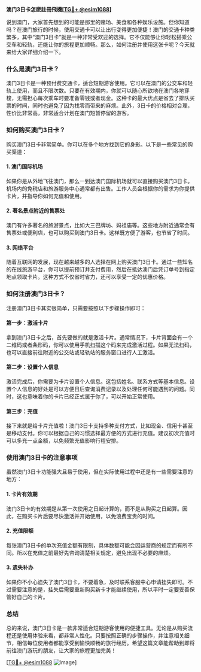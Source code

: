 **澳门3日卡怎麽註冊飛機[[TG💪+ @esim1088](https://t.me/s/esim1088)]**

说到澳门，大家首先想到的可能是那里的赌场、美食和各种娱乐设施。但你知道吗？在澳门旅行的时候，使用交通卡可以让出行变得更加便捷！澳门的交通卡种类繁多，其中“澳门3日卡”就是一种非常受欢迎的选择。它不仅能够让你轻松搭乘公交车和轻轨，还能让你的旅程更加顺畅。那么，如何注册并使用这张卡呢？今天就来给大家详细介绍一下。

### 什么是澳门3日卡？

澳门3日卡是一种预付费交通卡，适合短期游客使用。它可以在澳门的公交车和轻轨上使用，而且不限次数。只要在有效期内，你就可以随心所欲地在澳门各地穿梭，无需担心每次乘车时要准备零钱或者现金。这种卡的最大优点是省去了排队买票的时间，同时也避免了因为找零而带来的麻烦。此外，3日卡的价格相对合理，性价比非常高，非常适合计划在澳门短暂停留的游客。

### 如何购买澳门3日卡？

购买澳门3日卡非常简单。你可以在多个地方找到它的身影。以下是一些常见的购买渠道：

#### 1. 澳门国际机场

如果你是从外地飞往澳门，那么一到达澳门国际机场就可以直接购买澳门3日卡。机场内的免税店和旅游服务中心通常都有出售。工作人员会根据你的需求为你提供卡片，并指导你如何充值和使用。

#### 2. 著名景点附近的售票处

澳门有许多著名的旅游景点，比如大三巴牌坊、妈祖庙等。这些地方附近通常会有售票处或便利店，也可以购买到澳门3日卡。这样既方便了游客，也节省了时间。

#### 3. 网络平台

随着互联网的发展，现在越来越多的人选择在网上购买澳门3日卡。通过一些知名的在线旅游平台，你可以提前预订并支付费用，然后在抵达澳门后凭订单号到指定地点领取卡片。这种方式不仅省时省力，还可以享受一定的优惠价格。

### 如何注册澳门3日卡？

注册澳门3日卡其实很简单，只需要按照以下步骤操作即可：

#### 第一步：激活卡片

拿到澳门3日卡之后，首先要做的就是激活卡片。通常情况下，卡片背面会有一个二维码或者条形码，你可以使用手机扫描这个码来完成激活过程。如果无法扫码，也可以直接前往附近的公交站或轻轨站的服务窗口进行人工激活。

#### 第二步：设置个人信息

激活完成后，你需要为卡片设置个人信息。这包括姓名、联系方式等基本信息。设置个人信息的好处是可以方便日后查询消费记录以及处理任何可能遇到的问题。同时，这也意味着你的卡片已经正式属于你了，可以开始正常使用。

#### 第三步：充值

接下来就是给卡片充值啦！澳门3日卡支持多种支付方式，比如现金、信用卡甚至是移动支付。你可以根据自己的习惯选择最方便的方式进行充值。建议初次充值时可以多充一点金额，以免频繁充值影响行程安排。

### 使用澳门3日卡的注意事项

虽然澳门3日卡功能强大且易于使用，但在实际使用过程中还是有一些需要注意的地方：

#### 1. 卡片有效期

澳门3日卡的有效期是从第一次使用之日起计算的，而不是从购买之日起算。因此，在购买卡片后要尽快激活并开始使用，以免浪费宝贵的时间。

#### 2. 充值限额

每张澳门3日卡的单次充值金额有限制，具体数额可能会因运营商的规定而有所不同。所以在充值之前最好先咨询清楚相关规定，避免出现不必要的麻烦。

#### 3. 遗失补办

如果你不小心遗失了澳门3日卡，不要着急，及时联系客服中心申请挂失即可。不过需要注意的是，挂失后需要重新购买新卡才能继续使用，所以平时一定要妥善保管好自己的卡片。

### 总结

总的来说，澳门3日卡是一款非常适合短期游客使用的便捷工具。无论是从购买流程还是使用体验来看，都非常人性化。只要按照正确的步骤操作，并注意相关细节，相信每位使用者都能享受到愉快顺畅的旅行经历。希望这篇文章能帮助到即将前往澳门游玩的朋友，让大家的旅程更加完美！

[[TG💪+ @esim1088](https://t.me/s/esim1088) ![Image](https://i.postimg.cc/4NQfJmqS/Snipaste-2025-05-13-00-14-12.png)]